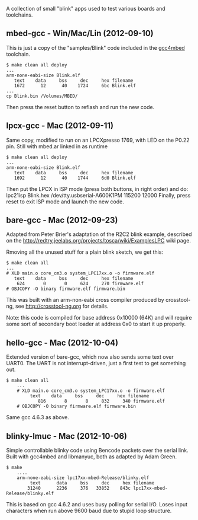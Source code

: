 A collection of small "blink" apps used to test various boards and toolchains.

mbed-gcc - Win/Mac/Lin (2012-09-10)
-----------------------------------

This is just a copy of the "samples/Blink" code included in the
[gcc4mbed](https://github.com/adamgreen/gcc4mbed) toolchain.
  
    $ make clean all deploy
    ...
    arm-none-eabi-size Blink.elf
       text    data     bss     dec     hex filename
       1672      12      40    1724     6bc Blink.elf
    ...
    cp Blink.bin /Volumes/MBED/
    
Then press the reset button to reflash and run the new code.

lpcx-gcc - Mac (2012-09-11)
---------------------------

Same copy, modified to run on an LPCXpresso 1769, with LED on the P0.22 pin.
Still with mbed.ar linked in as runtime

    $ make clean all deploy
    ...
    arm-none-eabi-size Blink.elf
       text    data     bss     dec     hex filename
       1692      12      40    1744     6d0 Blink.elf

Then put the LPCX in ISP mode (press both buttons, in right order) and do:
    lpc21isp Blink.hex /dev/tty.usbserial-A600K1PM 115200 12000
Finally, press reset to exit ISP mode and launch the new code.

bare-gcc - Mac (2012-09-23)
---------------------------

Adapted from Peter Brier's adaptation of the R2C2 blink example, described
on the http://redtry.jeelabs.org/projects/tosca/wiki/ExamplesLPC wiki page.

Rmoving all the unused stuff for a plain blink sketch, we get this:

    $ make clean all
    ...
    # XLD main.o core_cm3.o system_LPC17xx.o -o firmware.elf
       text    data     bss     dec     hex filename
        624       0       0     624     270 firmware.elf
    # OBJCOPY -O binary firmware.elf firmware.bin

This was built with an arm-non-eabi cross compiler produced by crosstool-ng,
see http://crosstool-ng.org for details.

Note: this code is compiled for base address 0x10000 (64K) and will require
some sort of secondary boot loader at address 0x0 to start it up properly.

hello-gcc - Mac (2012-10-04)
----------------------------

Extended version of bare-gcc, which now also sends some text over UART0.
The UART is not interrupt-driven, just a first test to get something out.

    $ make clean all
		...
		# XLD main.o core_cm3.o system_LPC17xx.o -o firmware.elf
			 text    data     bss     dec     hex filename
				816       8       8     832     340 firmware.elf
		# OBJCOPY -O binary firmware.elf firmware.bin

Same gcc 4.6.3 as above.

blinky-lmuc - Mac (2012-10-06)
------------------------------

Simple controllable blinky code using Bencode packets over the serial link.
Built with gcc4mbed and libmanyuc, both as adapted by Adam Green.

    $ make
		....
		arm-none-eabi-size lpc17xx-mbed-Release/blinky.elf
			 text	   data	    bss	    dec	    hex	filename
			31240	   2236	    376	  33852	   843c	lpc17xx-mbed-Release/blinky.elf

This is based on gcc 4.6.2 and uses busy polling for serial I/O. Loses input
characters when run above 9600 baud due to stupid loop structure.
